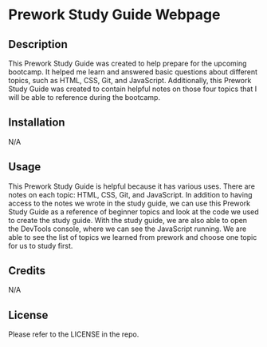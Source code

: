 # Prework Study Guide Webpage

## Description

This Prework Study Guide was created to help prepare for the upcoming bootcamp. It helped me learn and answered basic questions about different topics, such as HTML, CSS, Git, and JavaScript. Additionally, this Prework Study Guide was created to contain helpful notes on those four topics that I will be able to reference during the bootcamp. 

## Installation

N/A

## Usage

This Prework Study Guide is helpful because it has various uses. There are notes on each topic: HTML, CSS, Git, and JavaScript. In addition to having access to the notes we wrote in the study guide, we can use this Prework Study Guide as a reference of beginner topics and look at the code we used to create the study guide. With the study guide, we are also able to open the DevTools console, where we can see the JavaScript running. We are able to see the list of topics we learned from prework and choose one topic for us to study first. 

## Credits

N/A

## License

Please refer to the LICENSE in the repo. 
